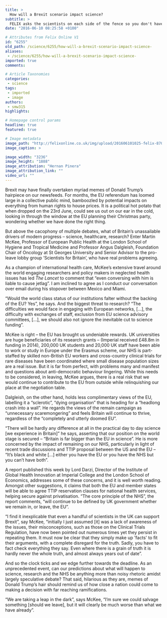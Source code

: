 ```yaml
---
title: >
  How will a Brexit scenario impact science?
subtitle: >
  FELIX asks the scientists on each side of the fence so you don't have to
date: "2016-06-10 08:25:58 +0100"

# Attributes from Felix Online V1
id: "6255"
old_path: /science/6255/how-will-a-brexit-scenario-impact-science-
aliases:
 - /science/6255/how-will-a-brexit-scenario-impact-science-
imported: true
comments:

# Article Taxonomies
categories:
 - science
tags:
 - imported
 - image
authors:
 - smw315
highlights:

# Homepage control params
headline: true
featured: true

# Image metadata
image_path: "http://felixonline.co.uk/img/upload/201606101025-felix-8706453607_706e29d981_o 2.jpg"
image_caption: >

image_width: "3236"
image_height: "1888"
image_attribution: "Hernan Pinera"
image_attribution_link: ""
video_url: ""
---
```


Brexit may have finally overtaken myriad memes of Donald Trump’s hairpiece on our newsfeeds. For months, the EU referendum has loomed large in a collective public mind, bamboozled by potential impacts on everything from human rights to house prices. It is a political hot potato that when dropped on the 23rd June, could see us out on our ear in the cold, looking in through the window at the EU planning their Christmas party, wondering whether we have done the right thing.

But above the cacophony of multiple debates, what of Britain’s unassailable drivers of modern progress – science, healthcare, research? Enter Martin McKee, Professor of European Public Health at the London School of Hygiene and Tropical Medicine and Professor Angus Dalgleish, Foundation Chair of Oncology at St Georges University and Senior Advisor to the pro-leave lobby group ‘Scientists for Britain’, who have real problems agreeing.

As a champion of international health care, McKee’s extensive travel around the world engaging researchers and policy makers in neglected health issues has led _The Lancet_ to comment that “even conversing with him is liable to cause jetlag”. I am inclined to agree as I conduct our conversation over email during his stopover between Mexico and Miami.

“Would the world class status of our institutions falter without the backing of the EU? Yes”, he says. And the biggest threat to research? “The difficulties we would face in engaging with European networks, […], the difficulty with exchanges of staff, exclusion from EU science advisory committees, […], we should also not ignore the inevitable cut to science funding”.

McKee is right – the EU has brought us undeniable rewards. UK universities are huge beneficiaries of its research grants – (Imperial received £48.8m in funding in 2014), 200,000 UK students and 20,000 UK staff have been able to work or study in Europe under the Erasmus scheme, our NHS is part-staffed by skilled non-British EU workers and cross-country clinical trials for rare diseases have been coordinated where small disease population sizes are a real issue. But it is far from perfect, with problems many and manifest and questions about anti-democratic behaviour lingering. While this needs to be considered, in leaving, McKee argues, there is a real risk that we would continue to contribute to the EU from outside while relinquishing our place at the negotiation table.

Dalgleish, on the other hand, holds less complimentary views of the EU, labelling it a “sclerotic”, “dying organisation” that is heading for a “headlong crash into a wall”. He regards the views of the remain campaign as “unnecessary scaremongering” and feels Britain will continue to thrive, regardless of the “completely and utterly doomed EU”.

“There will be hardly any difference at all in the practical day to day science [we experience in Britain]” he says, asserting that our position on the world stage is secured – “Britain is far bigger than the EU in science”. He is more concerned by the impact of remaining on our NHS, particularly in light of recent trade discussions and TTIP proposal between the US and the EU – “It’s black and white […] either you have the EU or you have the NHS but you can’t have both”.

A report published this week by Lord Darzi, Director of the Institute of Global Health Innovation at Imperial College and the London School of Economics, addresses some of these concerns, and it is well worth reading. Amongst other suggestions, it claims that both the EU and member states will be able to agree TTIP reservation clauses for national health services, helping secure against privatisation. “The core principle of the NHS”, the report comments, “will continue to be defined by UK government whether we remain in, or leave, the EU”.

“I find it inexplicable that even a handful of scientists in the UK can support Brexit”, say McKee, “initially I just assumed [it] was a lack of awareness of the issues, their misconceptions, such as those on the Clinical Trials Regulation, have now been pointed out numerous times yet they persist in repeating them. It must now be clear that they simply make up 'facts' to fit their arguments, with a complete disregard for the truth. Sadly, you have to fact check everything they say. Even where there is a grain of truth it is hardly never the whole truth, and almost always years out of date”.

And so the clock ticks and we edge further towards the deadline. As an unprecedented event, can our predictions about what will happen to science, research and the NHS be anything more than noisy rhetoric amidst largely speculative debate? That said, hilarious as they are, memes of Donald Trump’s hair should remind us of how close a nation could come to making a decision with far reaching ramifications.

“We are taking a leap in the dark”, says McKee, “I’m sure we could salvage something [should we leave], but it will clearly be much worse than what we have already”.

